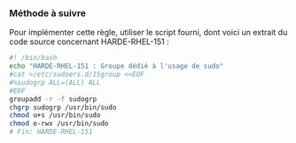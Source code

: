 
### Méthode à suivre

Pour implémenter cette règle, utiliser le script fourni, dont voici un extrait du code source concernant HARDE-RHEL-151 :

``` {.bash .numberLines}
#! /bin/bash
echo "HARDE-RHEL-151 : Groupe dédié à l'usage de sudo"
#cat >/etc/sudoers.d/15group <<EOF
#%sudogrp ALL=(ALL) ALL
#EOF
groupadd -r -f sudogrp
chgrp sudogrp /usr/bin/sudo
chmod u+s /usr/bin/sudo
chmod o-rwx /usr/bin/sudo
# Fin: HARDE-RHEL-151
```

